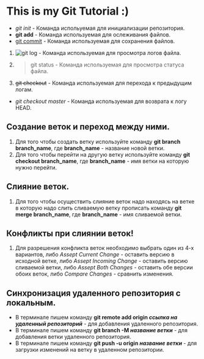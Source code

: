 # This is my Git Tutorial :)

* *git init* - Команда испольуемая для инициализации репозитория.
* **git add** - Команда используемая для ослеживания файлов.
* [git commit](#) - Команда используемая для сохранения файлов.
1. ![git log](№) - Команда используемая для просмотра логов файла.
2. >git status - Команда используемая для просмотра статуса файла.
3. ~~git checkout~~ - Команда используемая для перехода к предыдущим логам.
- _git checkout master_ - Команда используемая для возврата к логу HEAD.

## Создание веток и переход между ними.
1. Для того чтобы создать ветку используйте команду __git branch branch_name__, где **branch_name** - название новой ветки.
2. Для того чтобы перейти на другую ветку используйте команду __git checkout branch_name__, где **branch_name** - имя ветки на которую нужно перейти.
## Слияние веток.
1. Для того чтобы осуществить слияние веток надо находясь на ветке в которую надо слить сливаемую ветку прописать команду **git merge branch_name**, где **branch_name** - имя сливаемой ветки. 
## Конфликты при слиянии веток!
1. Для разрешения конфликта веток необходимо выбрать один из 4-х вариантов, либо
*Assept Current Change* - оставить версию в исходной ветке, либо *Assept Incoming Change* - оставить версию сливаемой ветки, либо *Assept Both Changes* - оставить обе версии обоих веток, либо *Compare Changes* - сравнить изменения.

## Синхронизация удаленного репозитория с локальным.
* В терминале пишем команду **git remote add origin _ссылка на удаленный репозиторий_** - для добавления удаленного репозитория.
* В терминале пишем команду **git branch -M _название ветки_** - для добавления ветки удаленного репозитория.
* В терминале пишем команду **git push -u origin _название ветки_** - для загрузки изменений на ветку в удаленном репозитории.
